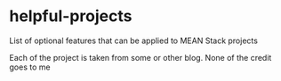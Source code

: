 # helpful-projects
List of optional features that can be applied to MEAN Stack projects

Each of the project is taken from some or other blog.
None of the credit goes to me
